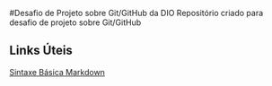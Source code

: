 #Desafio de Projeto sobre Git/GitHub da DIO
Repositório criado para desafio de projeto sobre Git/GitHub

## Links Úteis
[Sintaxe Básica Markdown](https://docs.pipz.com/central-de-ajuda/learning-center/guia-basico-de-markdown#open)

